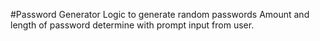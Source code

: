 #Password Generator
Logic to generate random passwords
Amount and length of password determine with prompt input from user.
